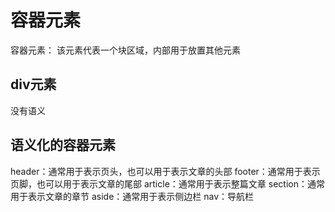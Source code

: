 # 容器元素

容器元素： 该元素代表一个块区域，内部用于放置其他元素

## div元素
  没有语义

## 语义化的容器元素

header：通常用于表示页头，也可以用于表示文章的头部
footer：通常用于表示页脚，也可以用于表示文章的尾部
article：通常用于表示整篇文章
section：通常用于表示文章的章节
aside：通常用于表示侧边栏
nav：导航栏

